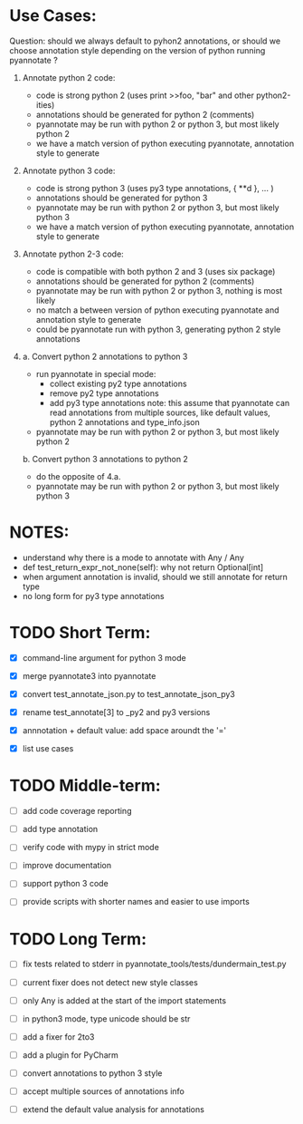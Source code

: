 
Use Cases:
==========

Question: should we always default to pyhon2 annotations, or should we
          choose annotation style depending on the version of python running
          pyannotate ?

1. Annotate python 2 code:
	- code is strong python 2  (uses print >>foo, "bar" and other python2-ities)
	- annotations should be generated for python 2 (comments)
	- pyannotate may be run with python 2 or python 3, but most likely python 2
	- we have a match version of python executing pyannotate, annotation style to generate

2. Annotate python 3 code:
	- code is strong python 3 (uses py3 type annotations, { **d }, ... )
	- annotations should be generated for python 3
	- pyannotate may be run with python 2 or python 3, but most likely python 3
	- we have a match version of python executing pyannotate, annotation style to generate

3. Annotate python 2-3 code:
	- code is compatible with both python 2 and 3 (uses six package)
	- annotations should be generated for python 2 (comments)
	- pyannotate may be run with python 2 or python 3, nothing is most likely
	- no match a between version of python executing pyannotate and annotation style to generate
	- could be pyannotate run with python 3, generating python 2 style annotations

4. 
    a. Convert python 2 annotations to python 3
	- run pyannotate in special mode:
		+ collect existing py2 type annotations
		+ remove py2 type annotations
		+ add py3 type annotations
	note: this assume that pyannotate can read annotations from multiple sources, like
	      default values, python 2 annotations and type_info.json
	- pyannotate may be run with python 2 or python 3, but most likely python 2


    b. Convert python 3 annotations to python 2
	- do the opposite of 4.a.
	- pyannotate may be run with python 2 or python 3, but most likely python 3



NOTES:
======
- understand why there is a mode to annotate with Any / Any
- def test_return_expr_not_none(self): why not return Optional[int]
- when argument annotation is invalid, should we still annotate for return type
- no long form for py3 type annotations


TODO Short Term:
================
- [x] command-line argument for python 3 mode
- [x] merge pyannotate3 into pyannotate
- [x] convert test_annotate_json.py to test_annotate_json_py3
- [x] rename test_annotate[3] to _py2 and py3 versions
- [x] annnotation + default value: add space aroundt the '='
- [x] list use cases


TODO Middle-term:
=================
- [ ] add code coverage reporting
- [ ] add type annotation
- [ ] verify code with mypy in strict mode
- [ ] improve documentation
- [ ] support python 3 code
- [ ] provide scripts with shorter names and easier to use imports


TODO Long Term:
===============
- [ ] fix tests related to stderr in pyannotate_tools/tests/dundermain_test.py 
- [ ] current fixer does not detect new style classes
- [ ] only Any is added at the start of the import statements
- [ ] in python3 mode, type unicode should be str
- [ ] add a fixer for 2to3
- [ ] add a plugin for PyCharm
- [ ] convert annotations to python 3 style
- [ ] accept multiple sources of annotations info
- [ ] extend the default value analysis for annotations



